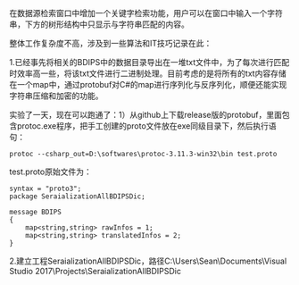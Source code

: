 在数据源检索窗口中增加一个关键字检索功能，用户可以在窗口中输入一个字符串，下方的树形结构中只显示与字符串匹配的内容。

整体工作复杂度不高，涉及到一些算法和IT技巧记录在此：

1.已经事先将相关的BDIPS中的数据目录导出在一堆txt文件中，为了每次进行匹配时效率高一些，将该txt文件进行二进制处理。目前考虑的是将所有的txt内容存储在一个map中，通过protobuf对C\#的map进行序列化与反序列化，顺便还能实现字符串压缩和加密的功能。

实验了一天，现在可以跑通了：1）从github上下载release版的protobuf，里面包含protoc.exe程序，把手工创建的proto文件放在exe同级目录下，然后执行语句：

`protoc --csharp_out=D:\softwares\protoc-3.11.3-win32\bin test.proto`

test.proto原始文件为：

```
syntax = "proto3";
package SeraializationAllBDIPSDic;

message BDIPS
{
    map<string,string> rawInfos = 1;
    map<string,string> translatedInfos = 2;
}
```

2.建立工程SeraializationAllBDIPSDic，路径C:\Users\Sean\Documents\Visual Studio 2017\Projects\SeraializationAllBDIPSDic

